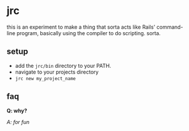 jrc
===

this is an experiment to make a thing that sorta acts like Rails' command-line
program, basically using the compiler to do scripting. sorta.

setup
-----

 - add the `jrc/bin` directory to your PATH.
 - navigate to your projects directory
 - `jrc new my_project_name`

faq
---

**Q: why?**

*A: for fun*
